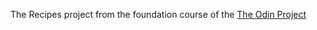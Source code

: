 The Recipes project from the foundation course of the [The Odin Project](https://www.theodinproject.com/)